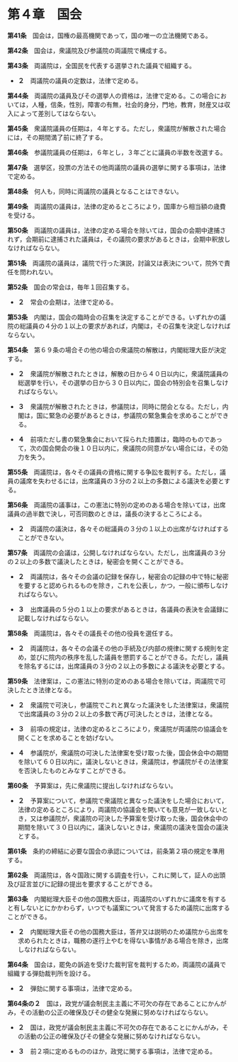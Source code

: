 第４章　国会
============


__第41条__　国会は，国権の最高機関であって，国の唯一の立法機関である。


__第42条__　国会は，衆議院及び参議院の両議院で構成する。


__第43条__　両議院は，全国民を代表する選挙された議員で組織する。

* __２__　両議院の議員の定数は，法律で定める。


__第44条__　両議院の議員及びその選挙人の資格は，法律で定める。この場合においては，人種，信条，性別，障害の有無，社会的身分，門地，教育，財産又は収入によって差別してはならない。


__第45条__　衆議院議員の任期は，４年とする。ただし，衆議院が解散された場合には，その期間満了前に終了する。


__第46条__　参議院議員の任期は，６年とし，３年ごとに議員の半数を改選する。


__第47条__　選挙区，投票の方法その他両議院の議員の選挙に関する事項は，法律で定める。


__第48条__　何人も，同時に両議院の議員となることはできない。


__第49条__　両議院の議員は，法律の定めるところにより，国庫から相当額の歳費を受ける。


__第50条__　両議院の議員は，法律の定める場合を除いては，国会の会期中逮捕されず，会期前に逮捕された議員は，その議院の要求があるときは，会期中釈放しなければならない。


__第51条__　両議院の議員は，議院で行った演説，討論又は表決について，院外で責任を問われない。


__第52条__　国会の常会は，毎年１回召集する。
* __２__　常会の会期は，法律で定める。


__第53条__　内閣は，国会の臨時会の召集を決定することができる。いずれかの議院の総議員の４分の１以上の要求があれば，内閣は，その召集を決定しなければならない。


__第54条__　第６９条の場合その他の場合の衆議院の解散は，内閣総理大臣が決定する。

* __２__　衆議院が解散されたときは，解散の日から４０日以内に，衆議院議員の総選挙を行い，その選挙の日から３０日以内に，国会の特別会を召集しなければならない。

* __３__　衆議院が解散されたときは，参議院は，同時に閉会となる。ただし，内閣は，国に緊急の必要があるときは，参議院の緊急集会を求めることができる。
* __４__　前項ただし書の緊急集会において採られた措置は，臨時のものであって，次の国会開会の後１０日以内に，衆議院の同意がない場合には，その効力を失う。


__第55条__　両議院は，各々その議員の資格に関する争訟を裁判する。ただし，議員の議席を失わせるには，出席議員の３分の２以上の多数による議決を必要とする。


__第56条__　両議院の議事は，この憲法に特別の定めのある場合を除いては，出席議員の過半数で決し，可否同数のときは，議長の決するところによる。

* __２__　両議院の議決は，各々その総議員の３分の１以上の出席がなければすることができない。


__第57条__　両議院の会議は，公開しなければならない。ただし，出席議員の３分の２以上の多数で議決したときは，秘密会を開くことができる。

* __２__　両議院は，各々その会議の記録を保存し，秘密会の記録の中で特に秘密を要すると認められるものを除き，これを公表し，かつ，一般に頒布しなければならない。

* __３__　出席議員の５分の１以上の要求があるときは，各議員の表決を会議録に記載しなければならない。


__第58条__　両議院は，各々その議長その他の役員を選任する。

* __２__　両議院は，各々その会議その他の手続及び内部の規律に関する規則を定め，並びに院内の秩序を乱した議員を懲罰することができる。ただし，議員を除名するには，出席議員の３分の２以上の多数による議決を必要とする。


__第59条__　法律案は，この憲法に特別の定めのある場合を除いては，両議院で可決したとき法律となる。

* __２__　衆議院で可決し，参議院でこれと異なった議決をした法律案は，衆議院で出席議員の３分の２以上の多数で再び可決したときは，法律となる。

* __３__　前項の規定は，法律の定めるところにより，衆議院が両議院の協議会を開くことを求めることを妨げない。

* __４__　参議院が，衆議院の可決した法律案を受け取った後，国会休会中の期間を除いて６０日以内に，議決しないときは，衆議院は，参議院がその法律案を否決したものとみなすことができる。


__第60条__　予算案は，先に衆議院に提出しなければならない。

* __２__　予算案について，参議院で衆議院と異なった議決をした場合において，法律の定めるところにより，両議院の協議会を開いても意見が一致しないとき，又は参議院が，衆議院の可決した予算案を受け取った後，国会休会中の期間を除いて３０日以内に，議決しないときは，衆議院の議決を国会の議決とする。


__第61条__　条約の締結に必要な国会の承認については，前条第２項の規定を準用する。


__第62条__　両議院は，各々国政に関する調査を行い，これに関して，証人の出頭及び証言並びに記録の提出を要求することができる。


__第63条__　内閣総理大臣その他の国務大臣は，両議院のいずれかに議席を有すると有しないとにかかわらず，いつでも議案について発言するため議院に出席することができる。

* __２__　内閣総理大臣その他の国務大臣は，答弁又は説明のため議院から出席を求められたときは，職務の遂行上やむを得ない事情がある場合を除き，出席しなければならない。

__第64条__　国会は，罷免の訴追を受けた裁判官を裁判するため，両議院の議員で組織する弾劾裁判所を設ける。

* __２__　弾劾に関する事項は，法律で定める。


__第64条の２__　国は，政党が議会制民主主義に不可欠の存在であることにかんがみ，その活動の公正の確保及びその健全な発展に努めなければならない。

* __２__　国は，政党が議会制民主主義に不可欠の存在であることにかんがみ，その活動の公正の確保及びその健全な発展に努めなければならない。

* __３__　前２項に定めるもののほか，政党に関する事項は，法律で定める。
